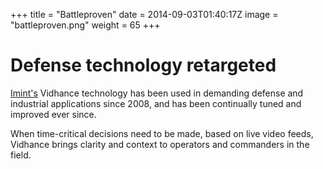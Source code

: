 +++
title = "Battleproven"
date = 2014-09-03T01:40:17Z
image = "battleproven.png"
weight = 65
+++
# Defense technology retargeted

[Imint's](http://www.imint.se) Vidhance technology has been used in demanding defense and industrial applications since 2008, and has been continually tuned and improved ever since.

When time-critical decisions need to be made, based on live video feeds, Vidhance brings clarity and context to operators and commanders in the field.
